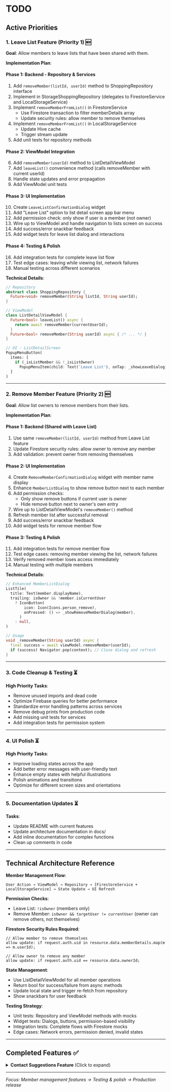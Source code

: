 # TODO

## Active Priorities

### 1. Leave List Feature (Priority 1) 🆕

**Goal**: Allow members to leave lists that have been shared with them.

**Implementation Plan**:

#### **Phase 1: Backend - Repository & Services**
1. Add `removeMember(listId, userId)` method to ShoppingRepository interface
2. Implement in StorageShoppingRepository (delegates to FirestoreService and LocalStorageService)
3. Implement `removeMemberFromList()` in FirestoreService
   - Use Firestore transaction to filter memberDetails array
   - Update security rules: allow member to remove themselves
4. Implement `removeMemberFromList()` in LocalStorageService
   - Update Hive cache
   - Trigger stream update
5. Add unit tests for repository methods

#### **Phase 2: ViewModel Integration**
6. Add `removeMember(userId)` method to ListDetailViewModel
7. Add `leaveList()` convenience method (calls removeMember with current userId)
8. Handle state updates and error propagation
9. Add ViewModel unit tests

#### **Phase 3: UI Implementation**
10. Create `LeaveListConfirmationDialog` widget
11. Add "Leave List" option to list detail screen app bar menu
12. Add permission check: only show if user is a member (not owner)
13. Wire up to ViewModel and handle navigation to lists screen on success
14. Add success/error snackbar feedback
15. Add widget tests for leave list dialog and interactions

#### **Phase 4: Testing & Polish**
16. Add integration tests for complete leave list flow
17. Test edge cases: leaving while viewing list, network failures
18. Manual testing across different scenarios

**Technical Details**:
```dart
// Repository
abstract class ShoppingRepository {
  Future<void> removeMember(String listId, String userId);
}

// ViewModel
class ListDetailViewModel {
  Future<bool> leaveList() async {
    return await removeMember(currentUserId);
  }
  Future<bool> removeMember(String userId) async { /* ... */ }
}

// UI - ListDetailScreen
PopupMenuButton(
  items: [
    if (_isListMember && !_isListOwner)
      PopupMenuItem(child: Text('Leave List'), onTap: _showLeaveDialog)
  ]
)
```

---

### 2. Remove Member Feature (Priority 2) 🆕

**Goal**: Allow list owners to remove members from their lists.

**Implementation Plan**:

#### **Phase 1: Backend** (Shared with Leave List)
1. Use same `removeMember(listId, userId)` method from Leave List feature
2. Update Firestore security rules: allow owner to remove any member
3. Add validation: prevent owner from removing themselves

#### **Phase 2: UI Implementation**
4. Create `RemoveMemberConfirmationDialog` widget with member name display
5. Enhance `MemberListDialog` to show remove button next to each member
6. Add permission checks:
   - Only show remove buttons if current user is owner
   - Hide remove button next to owner's own entry
7. Wire up to ListDetailViewModel's `removeMember()` method
8. Refresh member list after successful removal
9. Add success/error snackbar feedback
10. Add widget tests for remove member flow

#### **Phase 3: Testing & Polish**
11. Add integration tests for remove member flow
12. Test edge cases: removing member viewing the list, network failures
13. Verify removed member loses access immediately
14. Manual testing with multiple members

**Technical Details**:
```dart
// Enhanced MemberListDialog
ListTile(
  title: Text(member.displayName),
  trailing: isOwner && !member.isCurrentUser
    ? IconButton(
        icon: Icon(Icons.person_remove),
        onPressed: () => _showRemoveMemberDialog(member),
      )
    : null,
)

// Usage
void _removeMember(String userId) async {
  final success = await viewModel.removeMember(userId);
  if (success) Navigator.pop(context); // Close dialog and refresh
}
```

---

### 3. Code Cleanup & Testing ⏳

**High Priority Tasks**:
- Remove unused imports and dead code
- Optimize Firebase queries for better performance
- Standardize error handling patterns across services
- Remove debug prints from production code
- Add missing unit tests for services
- Add integration tests for permission system

---

### 4. UI Polish ⏳

**High Priority Tasks**:
- Improve loading states across the app
- Add better error messages with user-friendly text
- Enhance empty states with helpful illustrations
- Polish animations and transitions
- Optimize for different screen sizes and orientations

---

### 5. Documentation Updates ⏳

**Tasks**:
- Update README with current features
- Update architecture documentation in docs/
- Add inline documentation for complex functions
- Clean up comments in code

---

## Technical Architecture Reference

**Member Management Flow**:
```
User Action → ViewModel → Repository → [FirestoreService + LocalStorageService] → State Update → UI Refresh
```

**Permission Checks**:
- Leave List: `!isOwner` (members only)
- Remove Member: `isOwner && targetUser != currentUser` (owner can remove others, not themselves)

**Firestore Security Rules Required**:
```
// Allow member to remove themselves
allow update: if request.auth.uid in resource.data.memberDetails.map(m => m.userId);

// Allow owner to remove any member
allow update: if request.auth.uid == resource.data.ownerId;
```

**State Management**:
- Use ListDetailViewModel for all member operations
- Return bool for success/failure from async methods
- Update local state and trigger re-fetch from repository
- Show snackbars for user feedback

**Testing Strategy**:
- Unit tests: Repository and ViewModel methods with mocks
- Widget tests: Dialogs, buttons, permission-based visibility
- Integration tests: Complete flows with Firestore mocks
- Edge cases: Network errors, permission denied, invalid states

---

## Completed Features ✅

<details>
<summary><strong>Contact Suggestions Feature</strong> (Click to expand)</summary>

**Status**: ✅ Fully implemented, tested, and production-ready

**Achievement Summary**:
- 27+ tests across 3 test files (all passing)
- Full MVVM integration with Riverpod
- Intelligent autocomplete with contact avatars and shared list counts
- Real-time contact suggestions from shared lists
- Proper caching with stream-based updates
- Bug fixes: shared list count accuracy, contact suggestions refresh

**Implementation Details**:
- ContactSuggestion model with matching logic
- ContactSuggestionsService with stream-based caching
- ContactSuggestionsViewModel for state management
- EnhancedShareListDialog with autocomplete UI
- Comprehensive test coverage (unit, widget, integration)

</details>

---

*Focus: Member management features → Testing & polish → Production release*